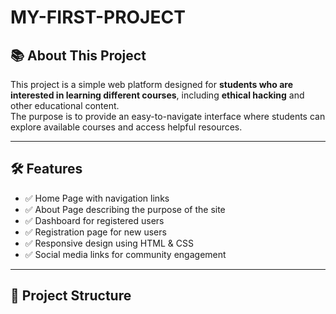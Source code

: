 # MY-FIRST-PROJECT

## 📚 About This Project
This project is a simple web platform designed for **students who are interested in learning different courses**, including **ethical hacking** and other educational content.  
The purpose is to provide an easy-to-navigate interface where students can explore available courses and access helpful resources.

---

## 🛠 Features
- ✅ Home Page with navigation links
- ✅ About Page describing the purpose of the site
- ✅ Dashboard for registered users
- ✅ Registration page for new users
- ✅ Responsive design using HTML & CSS
- ✅ Social media links for community engagement

---

## 📂 Project Structure
